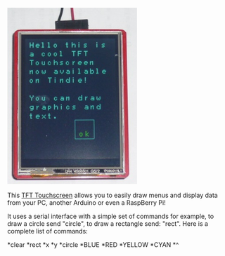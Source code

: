 ![My image](https://github.com/Paulware/TouchScreen/raw/master/images/Hello.jpg)

This [TFT Touchscreen](https://tindie.com/shops/Paulware/tft-touchscreen-with-serial-interface/) allows you 
to easily draw menus and display data from your PC, another Arduino or even a RaspBerry Pi!

It uses a serial interface with a simple set of commands for example, to draw a circle send "circle", to draw a
rectangle send: "rect".  Here is a complete list of commands:

*clear
*rect
*x
*y
*circle
*BLUE
*RED
*YELLOW
*CYAN
*^


